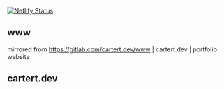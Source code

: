 [![Netlify Status](https://api.netlify.com/api/v1/badges/688a3640-f051-41fd-bd8d-081836530064/deploy-status)](https://app.netlify.com/sites/cartert/deploys)

## www
mirrored from https://gitlab.com/cartert.dev/www | cartert.dev | portfolio website

## cartert.dev

